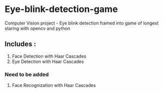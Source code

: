# Eye-blink-detection-game
Computer Vision project - Eye blink detection framed into game of longest staring with opencv and python
## Includes :
1. Face Detection with Haar Cascades 
2. Eye Detection with Haar Cascades

### Need to be added
1. Face Recognization with Haar Cascades

